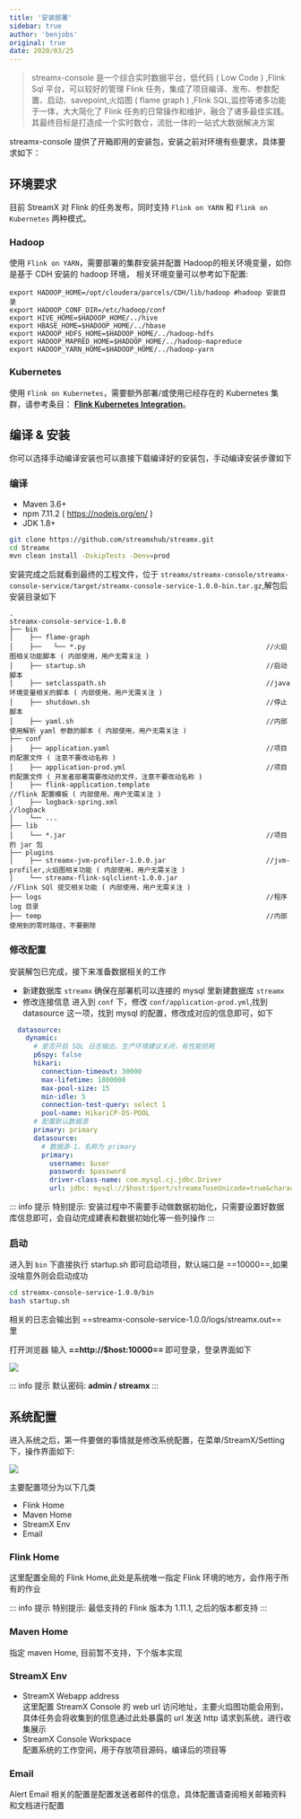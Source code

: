 ```yaml
---
title: '安装部署'
sidebar: true
author: 'benjobs'
original: true
date: 2020/03/25
---
```


> streamx-console 是一个综合实时数据平台，低代码 ( Low Code ) ,Flink Sql 平台，可以较好的管理 Flink 任务，集成了项目编译、发布、参数配置、启动、savepoint,火焰图 ( flame graph ) ,Flink SQL,监控等诸多功能于一体，大大简化了 Flink 任务的日常操作和维护，融合了诸多最佳实践。其最终目标是打造成一个实时数仓，流批一体的一站式大数据解决方案

streamx-console 提供了开箱即用的安装包，安装之前对环境有些要求，具体要求如下：

## 环境要求

<ClientOnly>
  <table-data name="envs"></table-data>
</ClientOnly>



目前 StreamX 对 Flink 的任务发布，同时支持 `Flink on YARN` 和 `Flink on Kubernetes` 两种模式。

### Hadoop
使用 `Flink on YARN`，需要部署的集群安装并配置 Hadoop的相关环境变量，如你是基于 CDH 安装的 hadoop 环境，
相关环境变量可以参考如下配置:

```shell
export HADOOP_HOME=/opt/cloudera/parcels/CDH/lib/hadoop #hadoop 安装目录
export HADOOP_CONF_DIR=/etc/hadoop/conf
export HIVE_HOME=$HADOOP_HOME/../hive
export HBASE_HOME=$HADOOP_HOME/../hbase
export HADOOP_HDFS_HOME=$HADOOP_HOME/../hadoop-hdfs
export HADOOP_MAPRED_HOME=$HADOOP_HOME/../hadoop-mapreduce
export HADOOP_YARN_HOME=$HADOOP_HOME/../hadoop-yarn
```

### Kubernetes

使用 `Flink on Kubernetes`，需要额外部署/或使用已经存在的 Kubernetes 集群，请参考条目： [**Flink Kubernetes Integration**](../flink-k8s/1-deployment.md)。

## 编译 & 安装

你可以选择手动编译安装也可以直接下载编译好的安装包，手动编译安装步骤如下

### 编译

- Maven 3.6+
- npm 7.11.2 ( https://nodejs.org/en/ )
- JDK 1.8+

```bash
git clone https://github.com/streamxhub/streamx.git
cd Streamx
mvn clean install -DskipTests -Denv=prod
```

安装完成之后就看到最终的工程文件，位于 `streamx/streamx-console/streamx-console-service/target/streamx-console-service-1.0.0-bin.tar.gz`,解包后安装目录如下

```textmate
.
streamx-console-service-1.0.0
├── bin
│    ├── flame-graph
│    ├──   └── *.py                                             //火焰图相关功能脚本 ( 内部使用，用户无需关注 )
│    ├── startup.sh                                             //启动脚本
│    ├── setclasspath.sh                                        //java 环境变量相关的脚本 ( 内部使用，用户无需关注 )
│    ├── shutdown.sh                                            //停止脚本
│    ├── yaml.sh                                                //内部使用解析 yaml 参数的脚本 ( 内部使用，用户无需关注 )
├── conf
│    ├── application.yaml                                       //项目的配置文件 ( 注意不要改动名称 )
│    ├── application-prod.yml                                   //项目的配置文件 ( 开发者部署需要改动的文件，注意不要改动名称 )
│    ├── flink-application.template                             //flink 配置模板 ( 内部使用，用户无需关注 )
│    ├── logback-spring.xml                                     //logback
│    └── ...
├── lib
│    └── *.jar                                                  //项目的 jar 包
├── plugins
│    ├── streamx-jvm-profiler-1.0.0.jar                         //jvm-profiler,火焰图相关功能 ( 内部使用，用户无需关注 )
│    └── streamx-flink-sqlclient-1.0.0.jar                      //Flink SQl 提交相关功能 ( 内部使用，用户无需关注 )
├── logs                                                        //程序 log 目录
├── temp                                                        //内部使用到的零时路径，不要删除
```

### 修改配置

安装解包已完成，接下来准备数据相关的工作
-   新建数据库 `streamx`
  确保在部署机可以连接的 mysql 里新建数据库 `streamx`
-   修改连接信息
  进入到 `conf` 下，修改 `conf/application-prod.yml`,找到 datasource 这一项，找到 mysql 的配置，修改成对应的信息即可，如下

```yaml
  datasource:
    dynamic:
      # 是否开启 SQL 日志输出，生产环境建议关闭，有性能损耗
      p6spy: false
      hikari:
        connection-timeout: 30000
        max-lifetime: 1800000
        max-pool-size: 15
        min-idle: 5
        connection-test-query: select 1
        pool-name: HikariCP-DS-POOL
      # 配置默认数据源
      primary: primary
      datasource:
        # 数据源-1，名称为 primary
        primary:
          username: $user
          password: $password
          driver-class-name: com.mysql.cj.jdbc.Driver
          url: jdbc: mysql://$host:$port/streamx?useUnicode=true&characterEncoding=UTF-8&useJDBCCompliantTimezoneShift=true&useLegacyDatetimeCode=false&serverTimezone=GMT%2B8
```

::: info 提示
特别提示: 安装过程中不需要手动做数据初始化，只需要设置好数据库信息即可，会自动完成建表和数据初始化等一些列操作
:::

### 启动

进入到 `bin` 下直接执行 startup.sh 即可启动项目，默认端口是 ==10000==,如果没啥意外则会启动成功

```bash
cd streamx-console-service-1.0.0/bin
bash startup.sh
```
相关的日志会输出到 ==streamx-console-service-1.0.0/logs/streamx.out== 里

打开浏览器 输入 <strong> ==http://$host:10000== </strong> 即可登录，登录界面如下

<img src="/streamx-docs/assets/img/doc-img/streamx_login.jpeg"/>

::: info 提示
默认密码: <strong> admin / streamx </strong>
:::

## 系统配置

进入系统之后，第一件要做的事情就是修改系统配置，在菜单/StreamX/Setting 下，操作界面如下:

<img src="/streamx-docs/assets/img/doc-img/streamx_settings.png"/>

主要配置项分为以下几类

<div class="counter">

-   Flink Home
-   Maven Home
-   StreamX Env
-   Email

</div>

### Flink Home
这里配置全局的 Flink Home,此处是系统唯一指定 Flink 环境的地方，会作用于所有的作业

::: info 提示
特别提示: 最低支持的 Flink 版本为 1.11.1, 之后的版本都支持
:::

### Maven Home

指定 maven Home, 目前暂不支持，下个版本实现

### StreamX Env

- StreamX Webapp address <br>
  这里配置 StreamX Console 的 web url 访问地址，主要火焰图功能会用到，具体任务会将收集到的信息通过此处暴露的 url 发送 http 请求到系统，进行收集展示<br>
- StreamX Console Workspace <br>
  配置系统的工作空间，用于存放项目源码，编译后的项目等

### Email

Alert Email 相关的配置是配置发送者邮件的信息，具体配置请查阅相关邮箱资料和文档进行配置
